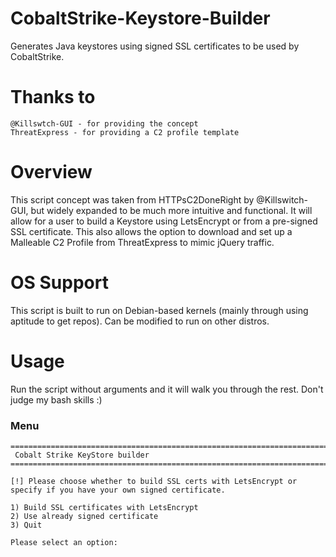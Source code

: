 # CobaltStrike-Keystore-Builder
Generates Java keystores using signed SSL certificates to be used by CobaltStrike.

# Thanks to
```
@Killswtch-GUI - for providing the concept
ThreatExpress - for providing a C2 profile template
```

# Overview
This script concept was taken from HTTPsC2DoneRight by @Killswitch-GUI, but widely expanded to be much more intuitive and functional.
It will allow for a user to build a Keystore using LetsEncrypt or from a pre-signed SSL certificate. This also allows the option to download and set up a Malleable C2 Profile from ThreatExpress to mimic jQuery traffic.

# OS Support
This script is built to run on Debian-based kernels (mainly through using aptitude to get repos). Can be modified to run on other distros.

# Usage
Run the script without arguments and it will walk you through the rest.
Don't judge my bash skills :)

### Menu

```
==========================================================================
 Cobalt Strike KeyStore builder 
==========================================================================

[!] Please choose whether to build SSL certs with LetsEncrypt or specify if you have your own signed certificate.

1) Build SSL certificates with LetsEncrypt
2) Use already signed certificate
3) Quit

Please select an option:
```

